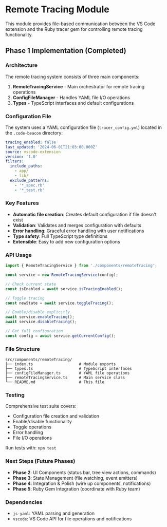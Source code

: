 # Remote Tracing Module

This module provides file-based communication between the VS Code extension and the Ruby tracer gem for controlling remote tracing functionality.

## Phase 1 Implementation (Completed)

### Architecture

The remote tracing system consists of three main components:

1. **RemoteTracingService** - Main orchestrator for remote tracing operations
2. **ConfigFileManager** - Handles YAML file I/O operations
3. **Types** - TypeScript interfaces and default configurations

### Configuration File

The system uses a YAML configuration file (`tracer_config.yml`) located in the `.code-beacon` directory:

```yaml
tracing_enabled: false
last_updated: '2024-06-01T21:03:00.000Z'
source: vscode-extension
version: '1.0'
filters:
  include_paths:
    - app/
    - lib/
  exclude_patterns:
    - '*_spec.rb'
    - '*_test.rb'
```

### Key Features

- **Automatic file creation**: Creates default configuration if file doesn't exist
- **Validation**: Validates and merges configuration with defaults
- **Error handling**: Graceful error handling with user notifications
- **Type safety**: Full TypeScript type definitions
- **Extensible**: Easy to add new configuration options

### API Usage

```typescript
import { RemoteTracingService } from './components/remoteTracing';

const service = new RemoteTracingService(config);

// Check current state
const isEnabled = await service.isTracingEnabled();

// Toggle tracing
const newState = await service.toggleTracing();

// Enable/disable explicitly
await service.enableTracing();
await service.disableTracing();

// Get full configuration
const config = await service.getCurrentConfig();
```

### File Structure

```
src/components/remoteTracing/
├── index.ts                    # Module exports
├── types.ts                    # TypeScript interfaces
├── configFileManager.ts        # YAML file operations
├── remoteTracingService.ts     # Main service class
└── README.md                   # This file
```

### Testing

Comprehensive test suite covers:
- Configuration file creation and validation
- Enable/disable functionality
- Toggle operations
- Error handling
- File I/O operations

Run tests with: `npm test`

### Next Steps (Future Phases)

- **Phase 2**: UI Components (status bar, tree view actions, commands)
- **Phase 3**: State Management (file watching, event emitters)
- **Phase 4**: Integration & Polish (wire up components, notifications)
- **Phase 5**: Ruby Gem Integration (coordinate with Ruby team)

### Dependencies

- `js-yaml`: YAML parsing and generation
- `vscode`: VS Code API for file operations and notifications 